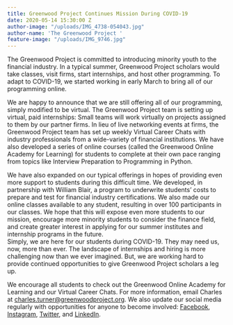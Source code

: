 ```yaml
---
title: Greenwood Project Continues Mission During COVID-19
date: 2020-05-14 15:30:00 Z
author-image: "/uploads/IMG_4738-054043.jpg"
author-name: 'The Greenwood Project '
feature-image: "/uploads/IMG_9746.jpg"
---
```


The Greenwood Project is committed to introducing minority youth to the financial industry. In a typical summer, Greenwood Project scholars would take classes, visit firms, start internships, and host other programming. To adapt to COVID-19, we started working in early March to bring all of our programming online. 

We are happy to announce that we are still offering all of our programming, simply modified to be virtual. The Greenwood Project team is setting up virtual, paid internships: Small teams will work virtually on projects assigned to them by our partner firms. In lieu of live networking events at firms, the Greenwood Project team has set up weekly Virtual Career Chats with industry professionals from a wide-variety of financial institutions. We have also developed a series of online courses (called the Greenwood Online Academy for Learning) for students to complete at their own pace ranging from topics like Interview Preparation to Programming in Python. 

We have also expanded on our typical offerings in hopes of providing even more support to students during this difficult time. We developed, in partnership with William Blair, a program to underwrite students’ costs to prepare and test for financial industry certifications. We also made our online classes available to any student, resulting in over 100 participants in our classes. We hope that this will expose even more students to our mission, encourage more minority students to consider the finance field, and create greater interest in applying for our summer institutes and internship programs in the future.  
Simply, we are here for our students during COVID-19. They may need us, now, more than ever. The landscape of internships and hiring is more challenging now than we ever imagined. But, we are working hard to provide continued opportunities to give Greenwood Project scholars a leg up. 

We encourage all students to check out the Greenwood Online Academy for Learning and our Virtual Career Chats. For more information, email Charles at charles.turner@greenwoodproject.org. We also update our social media regularly with opportunities for anyone to become involved: [Facebook](https://www.facebook.com/greenwoodprochi/), [Instagram](https://www.instagram.com/greenwoodprochi/?hl=en), [Twitter](https://twitter.com/greenwoodprochi?ref_src=twsrc%5Egoogle%7Ctwcamp%5Eserp%7Ctwgr%5Eauthor), and [LinkedIn](https://www.linkedin.com/company/greenwood-project/).  
